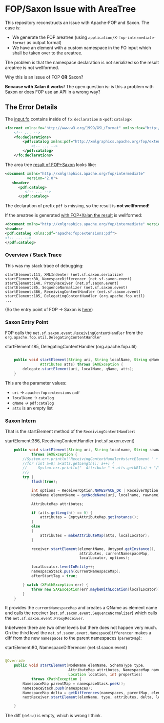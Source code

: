 # FOP/Saxon Issue with AreaTree

This repository reconstructs an issue with Apache-FOP and Saxon. The case is:

* We generate the FOP areatree (using `application/X-fop-intermediate-format` as output format)
* We have an element with a custom namespace in the FO input which shall be taken over to the areatree.

The problem is that the namespace declaration is not serialized so the result areatree is not wellformed.

Why this is an issue of FOP **OR** Saxon? 

**Because with Xalan it works!** The open question is: is this a problem with Saxon or does FOP use an API in a wrong way?

## The Error Details

The [input.fo](./input.fo) contains inside of `fo:declaration` a `<pdf:catalog>`:

```xml
<fo:root xmlns:fo="http://www.w3.org/1999/XSL/Format" xmlns:fox="http://xmlgraphics.apache.org/fop/extensions">
    <!-- ... -->
    <fo:declarations>
        <pdf:catalog xmlns:pdf="http://xmlgraphics.apache.org/fop/extensions/pdf">
            <!-- ... -->
        </pdf:catalog>
    </fo:declarations>

```

The area tree [result of FOP+Saxon](https://github.com/nkutsche/issue-fop-areatree-saxon/actions/runs/11915871500/job/33207176196#step:7:15) looks like:

```xml
<document xmlns="http://xmlgraphics.apache.org/fop/intermediate"
          version="2.0">
   <header>
      <pdf:catalog>
         <!-- ... -->
      </pdf:catalog>
```

The declaration of prefix `pdf` is missing, so the result is **not wellformed**!

If the areatree is generated [with FOP+Xalan the result](https://github.com/nkutsche/issue-fop-areatree-saxon/actions/runs/11915871500/job/33207176196#step:6:10) is wellformed:

```xml
<document xmlns="http://xmlgraphics.apache.org/fop/intermediate" version="2.0">
<header>
<pdf:catalog xmlns:pdf="apache:fop:extensions:pdf">
<!-- ... -->
</pdf:catalog>
```


### Overview / Stack Trace

This was my stack trace of debugging: 

```
startElement:111, XMLIndenter (net.sf.saxon.serialize)
startElement:80, NamespaceDifferencer (net.sf.saxon.event)
startElement:140, ProxyReceiver (net.sf.saxon.event)
startElement:85, SequenceNormalizer (net.sf.saxon.event)
startElement:386, ReceivingContentHandler (net.sf.saxon.event)
startElement:185, DelegatingContentHandler (org.apache.fop.util)
...

```

(So the entry point of FOP -> Saxon is [here](https://github.com/apache/xmlgraphics-fop/blob/2f1858567a8d68bd9c09eb33955d2cbae2aa03ac/fop-core/src/main/java/org/apache/fop/util/DelegatingContentHandler.java#L185))

### Saxon Entry Point

FOP calls the `net.sf.saxon.event.ReceivingContentHandler` from the `org.apache.fop.util.DelegatingContentHandler`

startElement:185, DelegatingContentHandler (org.apache.fop.util)

```java

    public void startElement(String uri, String localName, String qName,
                Attributes atts) throws SAXException {
        delegate.startElement(uri, localName, qName, atts);
    }

```

This are the parameter values:

* `uri` -> `apache:fop:extensions:pdf`
* `localName` -> `catalog`
* `qName` -> `pdf:catalog`
* `atts` is an empty list

### Saxon Intern

That is the startElement method of the `ReceivingContentHandler`: 

startElement:386, ReceivingContentHandler (net.sf.saxon.event)

```java
    public void startElement(String uri, String localname, String rawname, Attributes atts)
            throws SAXException {
        //System.err.println("ReceivingContentHandler#startElement " + localname + " sysId=" + localLocator.getSystemId());
        //for (int a=0; a<atts.getLength(); a++) {
        //     System.err.println("  Attribute " + atts.getURI(a) + "/" + atts.getLocalName(a) + "/" + atts.getQName(a));
        //}
        try {
            flush(true);

            int options = ReceiverOption.NAMESPACE_OK | ReceiverOption.ALL_NAMESPACES;
            NodeName elementName = getNodeName(uri, localname, rawname);

            AttributeMap attributes;

            if (atts.getLength() == 0) {
                attributes = EmptyAttributeMap.getInstance();
            }
            else
            {
                attributes = makeAttributeMap(atts, localLocator);
            }

            receiver.startElement(elementName, Untyped.getInstance(),
                                  attributes, currentNamespaceMap,
                                  localLocator, options);

            localLocator.levelInEntity++;
            namespaceStack.push(currentNamespaceMap);
            afterStartTag = true;

        } catch (XPathException err) {
            throw new SAXException(err.maybeWithLocation(localLocator));
        }
    }
```

It provides the `currentNamespaceMap` and creates a QName as element name and calls the receiver (`net.sf.saxon.event.SequenceNormalizer`) which calls the `net.sf.saxon.event.ProxyReceiver`.

Inbetween there are two other levels but there does not happen very much. On the third level the `net.sf.saxon.event.NamespaceDifferencer` makes a diff from the new `namespaces` to the parent namespaces (`parentMap`):

startElement:80, NamespaceDifferencer (net.sf.saxon.event)


```java

@Override
    public void startElement(NodeName elemName, SchemaType type,
                             AttributeMap attributes, NamespaceMap namespaces,
                             Location location, int properties)
            throws XPathException {
        NamespaceMap parentMap = namespaceStack.peek();
        namespaceStack.push(namespaces);
        NamespaceMap delta = getDifferences(namespaces, parentMap, elemName.hasURI(NamespaceUri.NULL));
        nextReceiver.startElement(elemName, type, attributes, delta, location, properties);

    }

```

The diff (`delta`) is empty, which is wrong I think.
